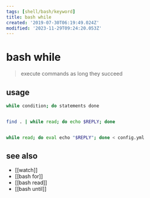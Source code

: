 ```yaml
---
tags: [shell/bash/keyword]
title: bash while
created: '2019-07-30T06:19:49.024Z'
modified: '2023-11-29T09:24:20.053Z'
---
```


# bash while

> execute commands as long they succeed

## usage

```sh
while condition; do statements done


find . | while read; do echo $REPLY; done


while read; do eval echo "$REPLY"; done < config.yml
```

## see also

- [[watch]]
- [[bash for]]
- [[bash read]]
- [[bash until]]
